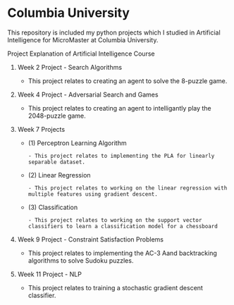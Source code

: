 # Columbia University
 This repository is included my python projects which I studied in Artificial Intelligence for MicroMaster at Columbia University.
 
 Project Explanation of Artificial Intelligence Course

1. Week 2 Project - Search Algorithms 
   - This project relates to creating an agent to solve the 8-puzzle game.
   
2. Week 4 Project - Adversarial Search and Games 
   - This project relates to creating an agent to intelligantly play the 2048-puzzle game.

3. Week 7 Projects
   - (1) Perceptron Learning Algorithm
         
         - This project relates to implementing the PLA for linearly separable dataset.
   - (2) Linear Regression
         
         - This project relates to working on the linear regression with multiple features using gradient descent.
   - (3) Classification 
         
         - This project relates to working on the support vector classifiers to learn a classification model for a chessboard
         
4. Week 9 Project - Constraint Satisfaction Problems
    - This project relates to implementing the AC-3 Aand backtracking algorithms to solve Sudoku puzzles.

5. Week 11 Project - NLP
    - This project relates to training a stochastic gradient descent classifier. 
